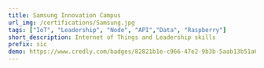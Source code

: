 ```yaml
---
title: Samsung Innovation Campus
url_img: /certifications/Samsung.jpg
tags: ["IoT", "Leadership", "Node", "API","Data", "Raspberry"]
short_description: Internet of Things and Leadership skills
prefix: sic
demo: https://www.credly.com/badges/82821b1e-c966-47e2-9b3b-5aab13b51a62
---
```

